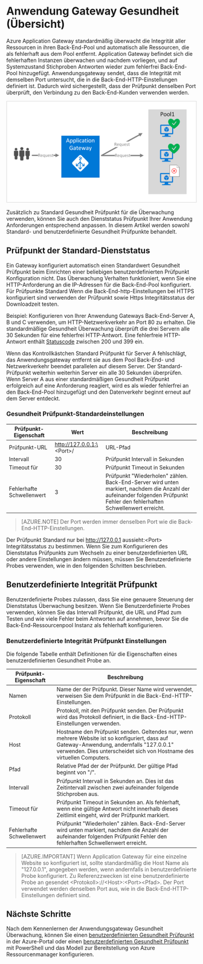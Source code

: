 

<properties
   pageTitle="Überwachung (Übersicht) für die Anwendungsgateway Azure Gesundheit | Microsoft Azure"
   description="Erfahren Sie mehr über die Überwachungsfunktionen in Azure Application Gateway"
   services="application-gateway"
   documentationCenter="na"
   authors="georgewallace"
   manager="carmonm"
   editor=""
   tags="azure-resource-manager"
/>
<tags  
   ms.service="application-gateway"
   ms.devlang="na"
   ms.topic="article"
   ms.tgt_pltfrm="na"
   ms.workload="infrastructure-services"
   ms.date="10/25/2016"
   ms.author="gwallace" />

# <a name="application-gateway-health-monitoring-overview"></a>Anwendung Gateway Gesundheit (Übersicht)

Azure Application Gateway standardmäßig überwacht die Integrität aller Ressourcen in ihren Back-End-Pool und automatisch alle Ressourcen, die als fehlerhaft aus dem Pool entfernt. Application Gateway befindet sich die fehlerhaften Instanzen überwachen und nachdem vorliegen, und auf Systemzustand Stichproben Antworten wieder zum fehlerfrei Back-End-Pool hinzugefügt. Anwendungsgateway sendet, dass die Integrität mit demselben Port untersucht, die in die Back-End-HTTP-Einstellungen definiert ist. Dadurch wird sichergestellt, dass der Prüfpunkt denselben Port überprüft, den Verbindung zu den Back-End-Kunden verwenden werden.

![Beispiel für Prüfpunkt gateway][1]

Zusätzlich zu Standard Gesundheit Prüfpunkt für die Überwachung verwenden, können Sie auch den Dienststatus Prüfpunkt Ihrer Anwendung Anforderungen entsprechend anpassen. In diesem Artikel werden sowohl Standard- und benutzerdefinierte Gesundheit Prüfpunkte behandelt.

## <a name="default-health-probe"></a>Prüfpunkt der Standard-Dienststatus

Ein Gateway konfiguriert automatisch einen Standardwert Gesundheit Prüfpunkt beim Einrichten einer beliebigen benutzerdefinierten Prüfpunkt Konfiguration nicht. Das Überwachung Verhalten funktioniert, wenn Sie eine HTTP-Anforderung an die IP-Adressen für die Back-End-Pool konfiguriert. Für Prüfpunkte Standard Wenn die Back-End-http-Einstellungen bei HTTPS konfiguriert sind verwenden der Prüfpunkt sowie Https Integritätsstatus der Downloadzeit testen.

Beispiel: Konfigurieren von Ihrer Anwendung Gateways Back-End-Server A, B und C verwenden, um HTTP-Netzwerkverkehr an Port 80 zu erhalten. Die standardmäßige Gesundheit Überwachung überprüft die drei Servern alle 30 Sekunden für eine fehlerfrei HTTP-Antwort. Eine fehlerfreie HTTP-Antwort enthält [Statuscode](https://msdn.microsoft.com/library/aa287675.aspx) zwischen 200 und 399 ein.

Wenn das Kontrollkästchen Standard Prüfpunkt für Server A fehlschlägt, das Anwendungsgateway entfernt sie aus dem Pool Back-End- und Netzwerkverkehr beendet parallelen auf diesem Server. Der Standard-Prüfpunkt weiterhin weiterhin Server ein alle 30 Sekunden überprüfen. Wenn Server A aus einer standardmäßigen Gesundheit Prüfpunkt erfolgreich auf eine Anforderung reagiert, wird es als wieder fehlerfrei an den Back-End-Pool hinzugefügt und den Datenverkehr beginnt erneut auf dem Server entdeckt.

### <a name="default-health-probe-settings"></a>Gesundheit Prüfpunkt-Standardeinstellungen

|Prüfpunkt-Eigenschaft | Wert | Beschreibung|
|---|---|---|
| Prüfpunkt-URL| http://127.0.0.1:\<Port\>/ | URL-Pfad |
| Intervall | 30 | Prüfpunkt Intervall in Sekunden |
| Timeout für  | 30 | Prüfpunkt Timeout in Sekunden |
| Fehlerhafte Schwellenwert | 3 | Prüfpunkt "Wiederholen" zählen. Back-End-Server wird unten markiert, nachdem die Anzahl der aufeinander folgenden Prüfpunkt Fehler den fehlerhaften Schwellenwert erreicht. |

> [AZURE.NOTE] Der Port werden immer denselben Port wie die Back-End-HTTP-Einstellungen.

Der Prüfpunkt Standard nur bei http://127.0.0.1 aussieht:\<Port\> Integritätsstatus zu bestimmen. Wenn Sie zum Konfigurieren des Dienststatus Prüfpunkts zum Wechseln zu einer benutzerdefinierten URL oder andere Einstellungen ändern müssen, müssen Sie Benutzerdefinierte Probes verwenden, wie in den folgenden Schritten beschrieben.

## <a name="custom-health-probe"></a>Benutzerdefinierte Integrität Prüfpunkt

Benutzerdefinierte Probes zulassen, dass Sie eine genauere Steuerung der Dienststatus Überwachung besitzen. Wenn Sie Benutzerdefinierte Probes verwenden, können Sie das Intervall Prüfpunkt, die URL und Pfad zum Testen und wie viele Fehler beim Antworten auf annehmen, bevor Sie die Back-End-Ressourcenpool Instanz als fehlerhaft konfigurieren.

### <a name="custom-health-probe-settings"></a>Benutzerdefinierte Integrität Prüfpunkt Einstellungen

Die folgende Tabelle enthält Definitionen für die Eigenschaften eines benutzerdefinierten Gesundheit Probe an.

|Prüfpunkt-Eigenschaft| Beschreibung|
|---|---|
| Namen | Name der der Prüfpunkt. Dieser Name wird verwendet, verweisen Sie dem Prüfpunkt in die Back-End-HTTP-Einstellungen. |
| Protokoll | Protokoll, mit den Prüfpunkt senden. Der Prüfpunkt wird das Protokoll definiert, in die Back-End-HTTP-Einstellungen verwenden. |
| Host |  Hostname den Prüfpunkt senden. Geltendes nur, wenn mehrere Website ist so konfiguriert, dass auf Gateway-Anwendung, andernfalls "127.0.0.1" verwenden. Dies unterscheidet sich von Hostname des virtuellen Computers. |
| Pfad | Relative Pfad der der Prüfpunkt. Der gültige Pfad beginnt von "/". |
| Intervall | Prüfpunkt Intervall in Sekunden an. Dies ist das Zeitintervall zwischen zwei aufeinander folgende Stichproben aus.|
| Timeout für | Prüfpunkt Timeout in Sekunden an. Als fehlerhaft, wenn eine gültige Antwort nicht innerhalb dieses Zeitlimit eingeht, wird der Prüfpunkt markiert. |
| Fehlerhafte Schwellenwert | Prüfpunkt "Wiederholen" zählen. Back-End-Server wird unten markiert, nachdem die Anzahl der aufeinander folgenden Prüfpunkt Fehler den fehlerhaften Schwellenwert erreicht. |

> [AZURE.IMPORTANT] Wenn Application Gateway für eine einzelne Website so konfiguriert ist, sollte standardmäßig die Host Name als "127.0.0.1", angegeben werden, wenn andernfalls in benutzerdefinierte Probe konfiguriert.
Zu Referenzzwecken ist eine benutzerdefinierte Probe an gesendet \<Protokoll\>://\<Host\>:\<Port\>\<Pfad\>. Der Port verwendet werden denselben Port aus, wie in die Back-End-HTTP-Einstellungen definiert sind.

## <a name="next-steps"></a>Nächste Schritte

Nach dem Kennenlernen der Anwendungsgateway Gesundheit Überwachung, können Sie einen [benutzerdefinierten Gesundheit Prüfpunkt](application-gateway-create-probe-portal.md) in der Azure-Portal oder einen [benutzerdefinierten Gesundheit Prüfpunkt](application-gateway-create-probe-ps.md) mit PowerShell und das Modell zur Bereitstellung von Azure Ressourcenmanager konfigurieren.

[1]: ./media/application-gateway-probe-overview/appgatewayprobe.png